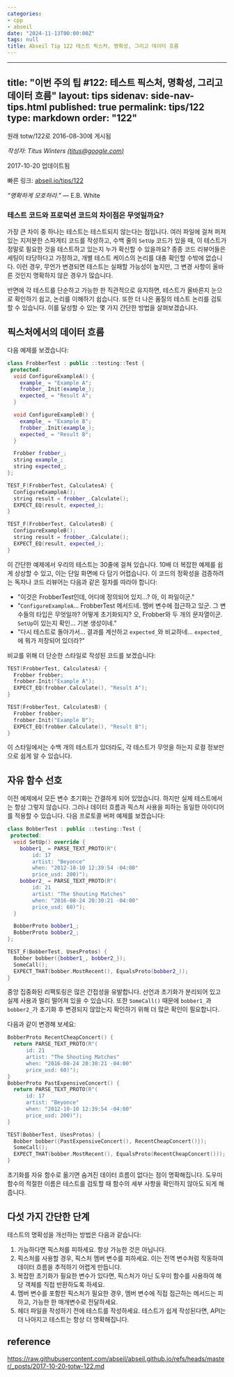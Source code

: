 ```yaml
---
categories:
- cpp
- abseil
date: "2024-11-13T00:00:00Z"
tags: null
title: Abseil Tip 122 테스트 픽스처, 명확성, 그리고 데이터 흐름
---
```



---
title: "이번 주의 팁 #122: 테스트 픽스처, 명확성, 그리고 데이터 흐름"
layout: tips
sidenav: side-nav-tips.html
published: true
permalink: tips/122
type: markdown
order: "122"
---

원래 totw/122로 2016-08-30에 게시됨

*작성자: Titus Winters [(titus@google.com)](mailto:titus@google.com)*

2017-10-20 업데이트됨

빠른 링크: [abseil.io/tips/122](https://abseil.io/tips/122)

*“명확하게 모호하라.”* — E.B. White

### 테스트 코드와 프로덕션 코드의 차이점은 무엇일까요?

가장 큰 차이 중 하나는 테스트는 테스트되지 않는다는 점입니다. 여러 파일에 걸쳐 퍼져 있는 지저분한 스파게티 코드를 작성하고, 수백 줄의 `SetUp` 코드가 있을 때, 이 테스트가 정말로 필요한 것을 테스트하고 있는지 누가 확신할 수 있을까요? 종종 코드 리뷰어들은 세팅이 타당하다고 가정하고, 개별 테스트 케이스의 논리를 대충 확인할 수밖에 없습니다. 이런 경우, 무언가 변경되면 테스트는 실패할 가능성이 높지만, 그 변경 사항이 올바른 것인지 명확하지 않은 경우가 많습니다.

반면에 각 테스트를 단순하고 가능한 한 직관적으로 유지하면, 테스트가 올바른지 눈으로 확인하기 쉽고, 논리를 이해하기 쉽습니다. 또한 더 나은 품질의 테스트 논리를 검토할 수 있습니다. 이를 달성할 수 있는 몇 가지 간단한 방법을 살펴보겠습니다.

## 픽스처에서의 데이터 흐름

다음 예제를 보겠습니다:

```c++
class FrobberTest : public ::testing::Test {
 protected:
  void ConfigureExampleA() {
    example_ = "Example A";
    frobber_.Init(example_);
    expected_ = "Result A";
  }

  void ConfigureExampleB() {
    example_ = "Example B";
    frobber_.Init(example_);
    expected_ = "Result B";
  }

  Frobber frobber_;
  string example_;
  string expected_;
};

TEST_F(FrobberTest, CalculatesA) {
  ConfigureExampleA();
  string result = frobber_.Calculate();
  EXPECT_EQ(result, expected_);
}

TEST_F(FrobberTest, CalculatesB) {
  ConfigureExampleB();
  string result = frobber_.Calculate();
  EXPECT_EQ(result, expected_);
}
```

이 간단한 예제에서 우리의 테스트는 30줄에 걸쳐 있습니다. 10배 더 복잡한 예제를 쉽게 상상할 수 있고, 이는 단일 화면에 다 담기 어렵습니다. 이 코드의 정확성을 검증하려는 독자나 코드 리뷰어는 다음과 같은 절차를 따라야 합니다:

* "이것은 FrobberTest인데, 어디에 정의되어 있지...? 아, 이 파일이군."
* "`ConfigureExampleA`... FrobberTest 메서드네. 멤버 변수에 접근하고 있군. 그 변수들의 타입은 무엇일까? 어떻게 초기화되지? 오, Frobber와 두 개의 문자열이군. `SetUp`이 있는지 확인... 기본 생성이네."
* "다시 테스트로 돌아가서... 결과를 계산하고 `expected_`와 비교하네... `expected_`에 뭐가 저장되어 있더라?"

비교를 위해 더 단순한 스타일로 작성된 코드를 보겠습니다:

```c++
TEST(FrobberTest, CalculatesA) {
  Frobber frobber;
  frobber.Init("Example A");
  EXPECT_EQ(frobber.Calculate(), "Result A");
}

TEST(FrobberTest, CalculatesB) {
  Frobber frobber;
  frobber.Init("Example B");
  EXPECT_EQ(frobber.Calculate(), "Result B");
}
```

이 스타일에서는 수백 개의 테스트가 있더라도, 각 테스트가 무엇을 하는지 로컬 정보만으로 쉽게 알 수 있습니다.

## 자유 함수 선호

이전 예제에서 모든 변수 초기화는 간결하게 되어 있었습니다. 하지만 실제 테스트에서는 항상 그렇지 않습니다. 그러나 데이터 흐름과 픽스처 사용을 피하는 동일한 아이디어를 적용할 수 있습니다. 다음 프로토콜 버퍼 예제를 보겠습니다:

```c++
class BobberTest : public ::testing::Test {
 protected:
  void SetUp() override {
    bobber1_ = PARSE_TEXT_PROTO(R"(
        id: 17
        artist: "Beyonce"
        when: "2012-10-10 12:39:54 -04:00"
        price_usd: 200)");
    bobber2_ = PARSE_TEXT_PROTO(R"(
        id: 21
        artist: "The Shouting Matches"
        when: "2016-08-24 20:30:21 -04:00"
        price_usd: 60)");
  }

  BobberProto bobber1_;
  BobberProto bobber2_;
};

TEST_F(BobberTest, UsesProtos) {
  Bobber bobber({bobber1_, bobber2_});
  SomeCall();
  EXPECT_THAT(bobber.MostRecent(), EqualsProto(bobber2_));
}
```

중앙 집중화된 리팩토링은 많은 간접성을 유발합니다. 선언과 초기화가 분리되어 있고 실제 사용과 멀리 떨어져 있을 수 있습니다. 또한 `SomeCall()` 때문에 `bobber1_`과 `bobber2_`가 초기화 후 변경되지 않았는지 확인하기 위해 더 많은 확인이 필요합니다.

다음과 같이 변경해 보세요:

```c++
BobberProto RecentCheapConcert() {
  return PARSE_TEXT_PROTO(R"(
      id: 21
      artist: "The Shouting Matches"
      when: "2016-08-24 20:30:21 -04:00"
      price_usd: 60)");
}
BobberProto PastExpensiveConcert() {
  return PARSE_TEXT_PROTO(R"(
      id: 17
      artist: "Beyonce"
      when: "2012-10-10 12:39:54 -04:00"
      price_usd: 200)");
}

TEST(BobberTest, UsesProtos) {
  Bobber bobber({PastExpensiveConcert(), RecentCheapConcert()});
  SomeCall();
  EXPECT_THAT(bobber.MostRecent(), EqualsProto(RecentCheapConcert()));
}
```

초기화를 자유 함수로 옮기면 숨겨진 데이터 흐름이 없다는 점이 명확해집니다. 도우미 함수의 적절한 이름은 테스트를 검토할 때 함수의 세부 사항을 확인하지 않아도 되게 해줍니다.

## 다섯 가지 간단한 단계

테스트의 명확성을 개선하는 방법은 다음과 같습니다:

1. 가능하다면 픽스처를 피하세요. 항상 가능한 것은 아닙니다.
2. 픽스처를 사용할 경우, 픽스처 멤버 변수를 피하세요. 이는 전역 변수처럼 작동하여 데이터 흐름을 추적하기 어렵게 만듭니다.
3. 복잡한 초기화가 필요한 변수가 있다면, 픽스처가 아닌 도우미 함수를 사용하여 해당 객체를 직접 반환하도록 하세요.
4. 멤버 변수를 포함한 픽스처가 필요한 경우, 멤버 변수에 직접 접근하는 메서드는 피하고, 가능한 한 매개변수로 전달하세요.
5. 헤더 파일을 작성하기 전에 테스트를 작성하세요. 테스트가 쉽게 작성된다면, API는 더 나아지고 테스트는 항상 더 명확해집니다.

## reference 

https://raw.githubusercontent.com/abseil/abseil.github.io/refs/heads/master/_posts/2017-10-20-totw-122.md